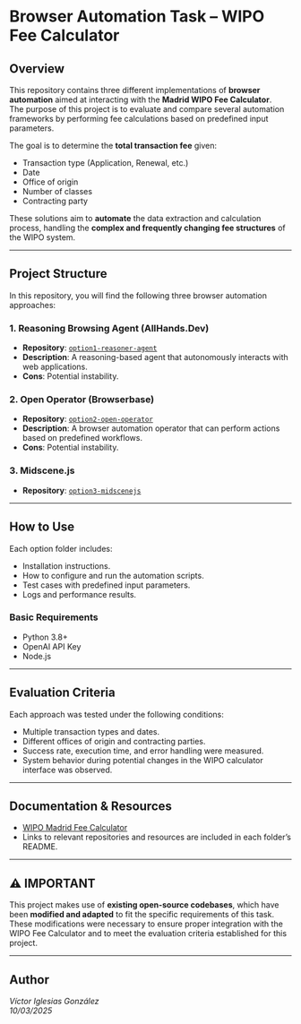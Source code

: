 # Browser Automation Task – WIPO Fee Calculator

## Overview

This repository contains three different implementations of **browser automation** aimed at interacting with the **Madrid WIPO Fee Calculator**.  
The purpose of this project is to evaluate and compare several automation frameworks by performing fee calculations based on predefined input parameters.

The goal is to determine the **total transaction fee** given:
- Transaction type (Application, Renewal, etc.)
- Date
- Office of origin
- Number of classes
- Contracting party

These solutions aim to **automate** the data extraction and calculation process, handling the **complex and frequently changing fee structures** of the WIPO system.

---

## Project Structure

In this repository, you will find the following three browser automation approaches:

### 1. Reasoning Browsing Agent (AllHands.Dev)
- **Repository**: [`option1-reasoner-agent`](./option1-reasoner-agent)
- **Description**: A reasoning-based agent that autonomously interacts with web applications.
- **Cons**: Potential instability.

### 2. Open Operator (Browserbase)
- **Repository**: [`option2-open-operator`](./option2-open-operator)
- **Description**: A browser automation operator that can perform actions based on predefined workflows.
- **Cons**: Potential instability.

### 3. Midscene.js
- **Repository**: [`option3-midscenejs`](./option3-midscenejs)

---

## How to Use

Each option folder includes:
- Installation instructions.
- How to configure and run the automation scripts.
- Test cases with predefined input parameters.
- Logs and performance results.

### Basic Requirements
- Python 3.8+
- OpenAI API Key
- Node.js

---

## Evaluation Criteria

Each approach was tested under the following conditions:
- Multiple transaction types and dates.
- Different offices of origin and contracting parties.
- Success rate, execution time, and error handling were measured.
- System behavior during potential changes in the WIPO calculator interface was observed.


---

## Documentation & Resources
- [WIPO Madrid Fee Calculator](https://madrid.wipo.int/feecalcapp/)
- Links to relevant repositories and resources are included in each folder’s README.

---

## ⚠️ IMPORTANT

This project makes use of **existing open-source codebases**, which have been **modified and adapted** to fit the specific requirements of this task.  
These modifications were necessary to ensure proper integration with the WIPO Fee Calculator and to meet the evaluation criteria established for this project.

---

## Author
*Víctor Iglesias González*  
*10/03/2025*


